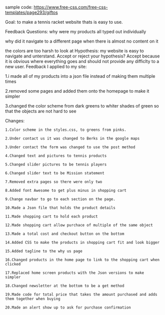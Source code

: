 sample code:
https://www.free-css.com/free-css-templates/page293/giftos

Goal:
to make a tennis racket website thats is easy to use.

Feedback Questions:
why were my products all typed out individually

why did it navigate to a different page when there is almost no content on it

the colors are too harsh to look at
Hypothesis:
my website is easy to navigate and unterstand.
Accept or reject your hypothesis?
Accept because it is obvious where everything goes and should not provide any difficlty to a new user.
Feedback I applied to my site:

1.i made all of my products into a json file instead of making them multiple times

2.removed some pages and added them onto the homepage to make it simpler

3.changed the color scheme from dark greens to whiter shades of green so that the objects are not hard to see


Changes: 

    1.Color scheme in the styles.css, to greens from pinks. 

    2.Under contact us it was changed to Berks in the google maps 

    3.Under contact the form was changed to use the post method 

    4.Changed text and pictures to tennis products 

    5.Changed slider pictures to be tennis players 

    6.Changed slider text to be Mission statement 

    7.Removed extra pages so there were only two 

    8.Added font Awesome to get plus minus in shopping cart 

    9.Change navbar to go to each section on the page. 

    10.Made a Json file that holds the product details 

    11.Made shopping cart to hold each product 

    12.Made shopping cart allow purchace of multiple of the same object 

    13.Made a total cost and checkout button on the bottom 

    14.Added CSS to make the products in shopping cart fit and look bigger 

    15.Added tagline to the why us page 

    16.Changed products in the home page to link to the shopping cart when clicked 

    17.Replaced home screen products with the Json versions to make simpler 

    18.Changed newsletter at the bottom to be a get method 

    19.Made code for total price that takes the amount purchased and adds them together when buying 

    20.Made an alert show up to ask for purchase confirmation 
